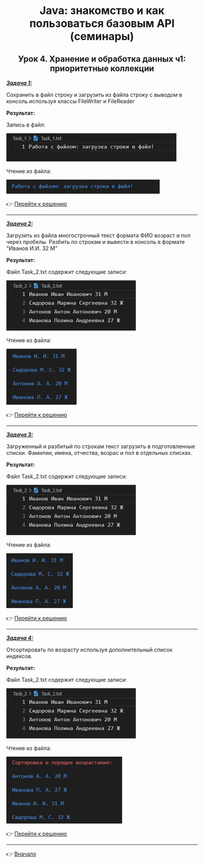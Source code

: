 <a id="return"></a>

<center>

# Java: знакомство и как пользоваться базовым API (семинары)

## Урок 4. Хранение и обработка данных ч1: приоритетные коллекции

</center>

<u>***Задача 1:***</u>

Сохранить в файл строку и загрузить из файла строку с выводом в консоль используя классы FileWriter и FileReader

**Результат:**

Запись в файл:

<img src="Images\Task_1.1.jpg" height="74" width="448"/>

Чтение из файла:

<img src="Images\Task_1.jpg" height="37" width="404"/>

:point_right: [Перейти к решению](https://github.com/ANT050/Homework_23.01.2023-Java/blob/main/Task_1/Task_1.java "Открыть")

---

<u>***Задача 2:***</u>

Загрузить из файла многострочный текст формата ФИО возраст и пол через пробелы. Разбить по строкам и вывести в консоль в формате "Иванов И.И. 32 М"

**Результат:**

Файл Task_2.txt содержит следующие записи:

<img src="Images\Task_2.2.jpg" height="132" width="341"/>

Чтение из файла:

<img src="Images\Task_2.jpg" height="147" width="186"/>

:point_right: [Перейти к решению](https://github.com/ANT050/Homework_23.01.2023-Java/blob/main/Task_2/Task_2.java "Открыть")

---

<u>***Задача 3:***</u>

Загруженный и разбитый по строкам текст загрузить в подготовленные списки. Фамилии, имена, отчества, возрас и пол в отдельных списках.

**Результат:**

Файл Task_2.txt содержит следующие записи:

<img src="Images\Task_2.2.jpg" height="132" width="341"/>

Чтение из файла:

<img src="Images\Task_3.jpg" height="144" width="175"/>

:point_right: [Перейти к решению](https://github.com/ANT050/Homework_23.01.2023-Java/blob/main/Task_3/Task_3.java "Открыть")

---

<u>***Задача 4:***</u>

Отсортировать по возрасту используя дополнительный список индексов.

**Результат:**

Файл Task_2.txt содержит следующие записи:

<img src="Images\Task_2.2.jpg" height="132" width="341"/>

Чтение из файла:

<img src="Images\Task_4.jpg" height="176" width="305"/>

:point_right: [Перейти к решению](https://github.com/ANT050/Homework_23.01.2023-Java/blob/main/Task_4/Task_4.java "Открыть")

---

:point_right: [Вначало](#return "Вернуться вначало")

